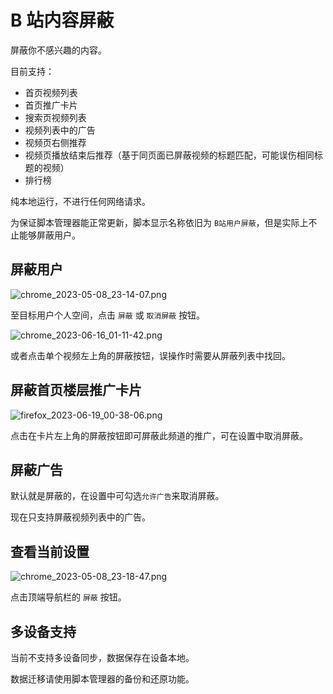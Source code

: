 # B 站内容屏蔽

屏蔽你不感兴趣的内容。

目前支持：

- 首页视频列表
- 首页推广卡片
- 搜索页视频列表
- 视频列表中的广告
- 视频页右侧推荐
- 视频页播放结束后推荐（基于同页面已屏蔽视频的标题匹配，可能误伤相同标题的视频）
- 排行榜

纯本地运行，不进行任何网络请求。

为保证脚本管理器能正常更新，脚本显示名称依旧为 `B站用户屏蔽`，但是实际上不止能够屏蔽用户。

## 屏蔽用户

![chrome_2023-05-08_23-14-07.png](https://cdn.jsdelivr.net/gh/NateScarlet/user-scripts@master/src/bilibili.com/img/chrome_2023-05-08_23-14-07.png)

至目标用户个人空间，点击 `屏蔽` 或 `取消屏蔽` 按钮。

![chrome_2023-06-16_01-11-42.png](https://cdn.jsdelivr.net/gh/NateScarlet/user-scripts@master/src/bilibili.com/img/chrome_2023-06-16_01-11-42.png)

或者点击单个视频左上角的屏蔽按钮，误操作时需要从屏蔽列表中找回。

## 屏蔽首页楼层推广卡片

![firefox_2023-06-19_00-38-06.png](https://cdn.jsdelivr.net/gh/NateScarlet/user-scripts@master/src/bilibili.com/img/firefox_2023-06-19_00-38-06.png)

点击在卡片左上角的屏蔽按钮即可屏蔽此频道的推广，可在设置中取消屏蔽。

## 屏蔽广告

默认就是屏蔽的，在设置中可勾选`允许广告`来取消屏蔽。

现在只支持屏蔽视频列表中的广告。

## 查看当前设置

![chrome_2023-05-08_23-18-47.png](https://cdn.jsdelivr.net/gh/NateScarlet/user-scripts@master/src/bilibili.com/img/chrome_2023-05-08_23-18-47.png)

点击顶端导航栏的 `屏蔽` 按钮。

## 多设备支持

当前不支持多设备同步，数据保存在设备本地。

数据迁移请使用脚本管理器的备份和还原功能。
